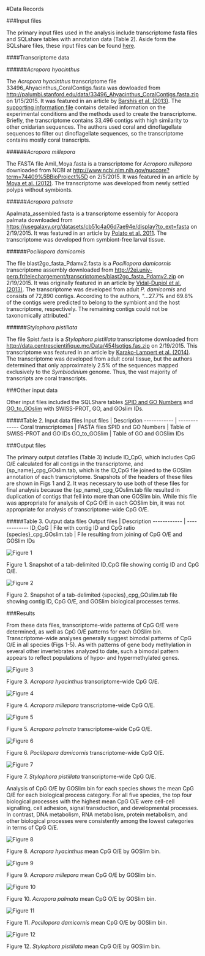 #Data Records

###Input files

The primary input files used in the analysis include transcriptome fasta files and SQLshare tables with annotation data (Table 2). Aside form the SQLshare files, these input files can be found [here](https://github.com/jldimond/fish546-2015/tree/master/Data). 

####Transcriptome data

######*Acropora hyacinthus*

The *Acropora hyacinthus* transcriptome file 33496_Ahyacinthus_CoralContigs.fasta was dowloaded from http://palumbi.stanford.edu/data/33496_Ahyacinthus_CoralContigs.fasta.zip on 1/15/2015. It was featured in an article by [Barshis et al. (2013)](http://www.pnas.org/content/110/4/1387.abstract). The [supporting information file](http://www.pnas.org/content/suppl/2013/01/02/1210224110.DCSupplemental/pnas.201210224SI.pdf) contains detailed information on the experimental conditions and the methods used to create the transcriptome. Briefly, the transcriptome contains 33,496 contigs with high similarity to other cnidarian sequences. The authors used coral and dinoflagellate sequences to filter out dinoflagellate sequences, so the transcriptome contains mostly coral transcripts.

######*Acropora millepora*

The FASTA file Amil_Moya.fasta is a transcriptome for *Acropora millepora* downloaded from NCBI at http://www.ncbi.nlm.nih.gov/nuccore?term=74409%5BBioProject%5D on 2/5/2015. It was featured in an article by [Moya et al. (2012)](http://onlinelibrary.wiley.com/doi/10.1111/j.1365-294X.2012.05554.x/full). The transcriptome was developed from newly settled polyps without symbionts.

######*Acropora palmata*

Apalmata_assembled.fasta is a transcriptome essembly for Acopora palmata downloaded from https://usegalaxy.org/datasets/cb51c4a06d7ae94e/display?to_ext=fasta on 2/19/2015. It was featured in an article by [Polato et al. 2011](http://journals.plos.org/plosone/article?id=10.1371/journal.pone.0028634). The transcriptome was developed from symbiont-free larval tissue.

######*Pocillopora damicornis*

The file blast2go_fasta_Pdamv2.fasta is a *Pocillopora damicornis* transcriptome assembly downloaded from http://2ei.univ-perp.fr/telechargement/transcriptomes/blast2go_fasta_Pdamv2.zip on 2/19/2015. It was originally featured in an article by [Vidal-Dupiol et al. (2013)](http://journals.plos.org/plosone/article?id=10.1371/journal.pone.0058652). The transcriptome was developed from adult *P. damicornis* and consists of 72,890 contigs. According to the authors, "...27.7% and 69.8% of the contigs were predicted to belong to the symbiont and the host transcriptome, respectively. The remaining contigs could not be taxonomically attributed." 

######*Stylophora pistillata*

The file Spist.fasta is a *Stylophora pistillata* transcriptome downloaded from http://data.centrescientifique.mc/Data/454Isotigs.fas.zip on 2/19/2015. This transcriptome was featured in an article by [Karako-Lampert et al. (2014)](http://journals.plos.org/plosone/article?id=10.1371/journal.pone.0088615). The transcriptome was developed from adult coral tissue, but the authors determined that only approximately 2.5% of the sequences mapped exclusively to the *Symbiodinium* genome. Thus, the vast majority of transcripts are coral transcripts.

###Other input data

Other input files included the SQLShare tables [SPID and GO Numbers](https://sqlshare.escience.washington.edu/sqlshare/#s=query/sr320@washington.edu/SPID%20and%20GO%20Numbers) and [GO_to_GOslim](https://sqlshare.escience.washington.edu/sqlshare/#s=query/sr320%40washington.edu/GO_to_GOslim) with SWISS-PROT, GO, and GOslim IDs. 

#####Table 2. Input data files 
Input files | Description
------------ | -------------
Coral transcriptomes | FASTA files
SPID and GO Numbers | Table of SWISS-PROT and GO IDs
GO_to_GOSlim | Table of GO and GOSlim IDs

###Output files

The primary output datafiles (Table 3) include ID_CpG, which includes CpG O/E calculated for all contigs in the transcriptome, and {sp_name}_cpg_GOslim.tab, which is the ID_CpG file joined to the GOSlim annotation of each transcriptome. Snapshots of the headers of these files are shown in Figs 1 and 2. It was necessary to use both of these files for final analysis because the {sp_name}_cpg_GOslim.tab file resulted in duplication of contigs that fell into more than one GOSlim bin. While this file was appropriate for analysis of CpG O/E in each GOSlim bin, it was not appropriate for analysis of transcriptome-wide CpG O/E.

#####Table 3. Output data files
Output files | Description
------------ | -------------
ID_CpG | File with contig ID and CpG ratio
{species}_cpg_GOslim.tab | File resulting from joining of CpG O/E and GOSlim IDs

![Figure 1](./images/ID_CpG.png?raw=true) 

Figure 1. Snapshot of a tab-delimited ID_CpG file showing contig ID and CpG O/E.


![Figure 2](./images/{species}_cpg_GOslim.png?raw=true) 

Figure 2. Snapshot of a tab-delimited {species}_cpg_GOslim.tab file showing contig ID, CpG O/E, and GOSlim biological processes terms.

###Results

From these data files, transcriptome-wide patterns of CpG O/E were determined, as well as CpG O/E patterns for each GOSlim bin. Transcriptome-wide analyses generally suggest bimodal patterns of CpG O/E in all species (Figs 1-5). As with patterns of gene body methylation in several other invertebrates analyzed to date, such a bimodal pattern appears to reflect populations of hypo- and hypermethylated genes.

![Figure 3](./images/Ahya_density.png?raw=true) 

Figure 3. *Acropora hyacinthus* transcriptome-wide CpG O/E.

![Figure 4](./images/Amil_density.png?raw=true) 

Figure 4. *Acropora millepora* transcriptome-wide CpG O/E.

![Figure 5](./images/Apalm_density.png?raw=true) 

Figure 5. *Acropora palmata* transcriptome-wide CpG O/E.

![Figure 6](./images/Pdam_density.png?raw=true) 

Figure 6. *Pocillopora damicornis* transcriptome-wide CpG O/E.

![Figure 7](./images/Spist_density.png?raw=true) 

Figure 7. *Stylophora pistillata* transcriptome-wide CpG O/E.

Analysis of CpG O/E by GOSlim bin for each species shows the mean CpG O/E for each biological process category. For all five species, the top four biological processes with the highest mean CpG O/E were cell-cell signalling, cell adhesion, signal transduction, and developmental processes. In contrast, DNA metabolism, RNA metabolism, protein metabolism, and other biological processes were consistently among the lowest categories in terms of CpG O/E.

![Figure 8](.images/Ahya_bar.png?raw=true) 

Figure 8. *Acropora hyacinthus* mean CpG O/E by GOSlim bin.

![Figure 9](./images/Amil_bar.png?raw=true) 

Figure 9. *Acropora millepora* mean CpG O/E by GOSlim bin.

![Figure 10](./images/Apalm_bar.png?raw=true) 

Figure 10. *Acropora palmata* mean CpG O/E by GOSlim bin.

![Figure 11](./images/Pdam_bar.png?raw=true) 

Figure 11. *Pocillopora damicornis* mean CpG O/E by GOSlim bin.

![Figure 12](./images/Spist_bar.png?raw=true) 

Figure 12. *Stylophora pistillata* mean CpG O/E by GOSlim bin.
